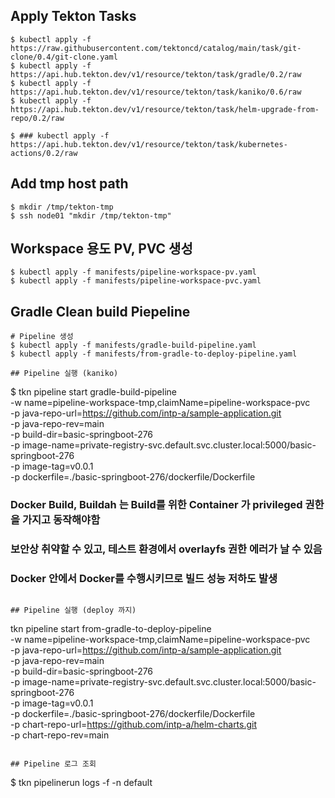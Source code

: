 ## Apply Tekton Tasks
```
$ kubectl apply -f https://raw.githubusercontent.com/tektoncd/catalog/main/task/git-clone/0.4/git-clone.yaml
$ kubectl apply -f https://api.hub.tekton.dev/v1/resource/tekton/task/gradle/0.2/raw
$ kubectl apply -f https://api.hub.tekton.dev/v1/resource/tekton/task/kaniko/0.6/raw
$ kubectl apply -f https://api.hub.tekton.dev/v1/resource/tekton/task/helm-upgrade-from-repo/0.2/raw

$ ### kubectl apply -f https://api.hub.tekton.dev/v1/resource/tekton/task/kubernetes-actions/0.2/raw
```

## Add tmp host path
```
$ mkdir /tmp/tekton-tmp
$ ssh node01 "mkdir /tmp/tekton-tmp"
```

## Workspace 용도 PV, PVC 생성
```
$ kubectl apply -f manifests/pipeline-workspace-pv.yaml
$ kubectl apply -f manifests/pipeline-workspace-pvc.yaml
```

## Gradle Clean build Piepeline
```
# Pipeline 생성
$ kubectl apply -f manifests/gradle-build-pipeline.yaml
$ kubectl apply -f manifests/from-gradle-to-deploy-pipeline.yaml

## Pipeline 실행 (kaniko)
```
$ tkn pipeline start gradle-build-pipeline \
  -w name=pipeline-workspace-tmp,claimName=pipeline-workspace-pvc \
  -p java-repo-url=https://github.com/intp-a/sample-application.git \
  -p java-repo-rev=main \
  -p build-dir=basic-springboot-276 \
  -p image-name=private-registry-svc.default.svc.cluster.local:5000/basic-springboot-276 \
  -p image-tag=v0.0.1 \
  -p dockerfile=./basic-springboot-276/dockerfile/Dockerfile

### Docker Build, Buildah 는 Build를 위한 Container 가 privileged 권한을 가지고 동작해야함
### 보안상 취약할 수 있고, 테스트 환경에서 overlayfs 권한 에러가 날 수 있음
### Docker 안에서 Docker를 수행시키므로 빌드 성능 저하도 발생
```

## Pipeline 실행 (deploy 까지)
```
tkn pipeline start from-gradle-to-deploy-pipeline \
  -w name=pipeline-workspace-tmp,claimName=pipeline-workspace-pvc \
  -p java-repo-url=https://github.com/intp-a/sample-application.git \
  -p java-repo-rev=main \
  -p build-dir=basic-springboot-276 \
  -p image-name=private-registry-svc.default.svc.cluster.local:5000/basic-springboot-276 \
  -p image-tag=v0.0.1 \
  -p dockerfile=./basic-springboot-276/dockerfile/Dockerfile \
  -p chart-repo-url=https://github.com/intp-a/helm-charts.git \
  -p chart-repo-rev=main
```

## Pipeline 로그 조회
```
$ tkn pipelinerun logs  -f -n default
```